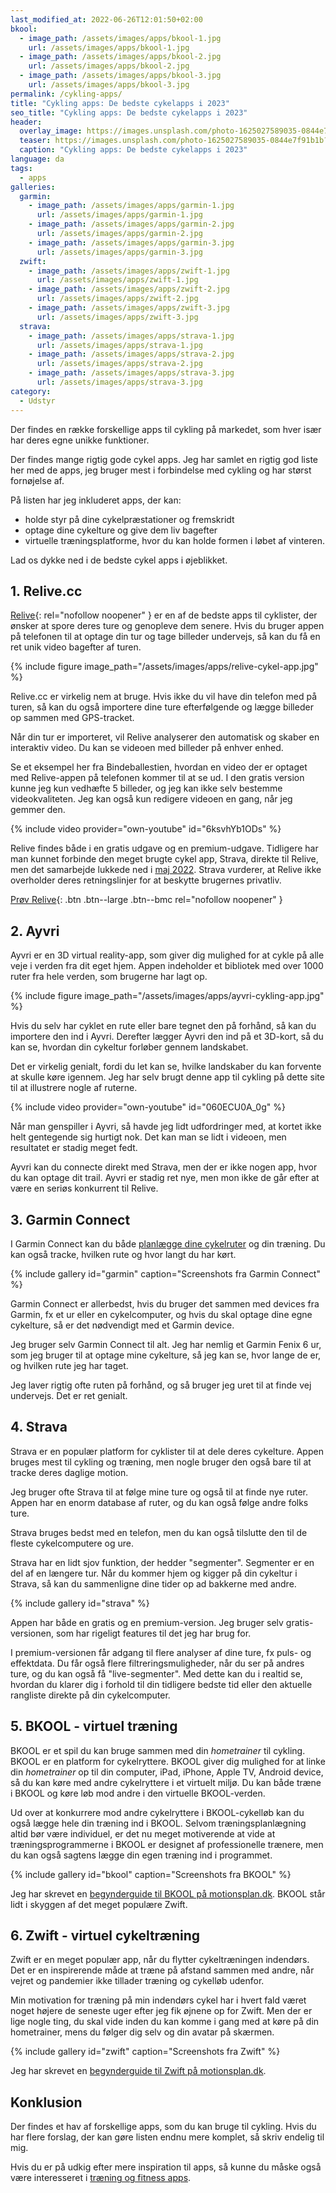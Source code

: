 ```yaml
---
last_modified_at: 2022-06-26T12:01:50+02:00
bkool:
  - image_path: /assets/images/apps/bkool-1.jpg
    url: /assets/images/apps/bkool-1.jpg
  - image_path: /assets/images/apps/bkool-2.jpg
    url: /assets/images/apps/bkool-2.jpg
  - image_path: /assets/images/apps/bkool-3.jpg
    url: /assets/images/apps/bkool-3.jpg
permalink: /cykling-apps/
title: "Cykling apps: De bedste cykelapps i 2023"
seo_title: "Cykling apps: De bedste cykelapps i 2023"
header:
  overlay_image: https://images.unsplash.com/photo-1625027589035-0844e7f91b1b?ixlib=rb-1.2.1&ixid=MnwxMjA3fDB8MHxwaG90by1wYWdlfHx8fGVufDB8fHx8&auto=format&fit=crop&h=630&w=1200&q=80
  teaser: https://images.unsplash.com/photo-1625027589035-0844e7f91b1b?ixlib=rb-1.2.1&ixid=MnwxMjA3fDB8MHxwaG90by1wYWdlfHx8fGVufDB8fHx8&auto=format&fit=crop&h=300&w=400&q=60
  caption: "Cykling apps: De bedste cykelapps i 2023"
language: da
tags:
  - apps
galleries:
  garmin:
    - image_path: /assets/images/apps/garmin-1.jpg
      url: /assets/images/apps/garmin-1.jpg
    - image_path: /assets/images/apps/garmin-2.jpg
      url: /assets/images/apps/garmin-2.jpg
    - image_path: /assets/images/apps/garmin-3.jpg
      url: /assets/images/apps/garmin-3.jpg
  zwift:
    - image_path: /assets/images/apps/zwift-1.jpg
      url: /assets/images/apps/zwift-1.jpg
    - image_path: /assets/images/apps/zwift-2.jpg
      url: /assets/images/apps/zwift-2.jpg
    - image_path: /assets/images/apps/zwift-3.jpg
      url: /assets/images/apps/zwift-3.jpg
  strava:
    - image_path: /assets/images/apps/strava-1.jpg
      url: /assets/images/apps/strava-1.jpg
    - image_path: /assets/images/apps/strava-2.jpg
      url: /assets/images/apps/strava-2.jpg
    - image_path: /assets/images/apps/strava-3.jpg
      url: /assets/images/apps/strava-3.jpg
category:
  - Udstyr
---
```

Der findes en række forskellige apps til cykling på markedet, som hver især har deres egne unikke funktioner.

Der findes mange rigtig gode cykel apps. Jeg har samlet en rigtig god liste her med de apps, jeg bruger mest i forbindelse med cykling og har størst fornøjelse af.

På listen har jeg inkluderet apps, der kan:

* holde styr på dine cykelpræstationer og fremskridt
* optage dine cykelture og give dem liv bagefter
* virtuelle træningsplatforme, hvor du kan holde formen i løbet af vinteren.

Lad os dykke ned i de bedste cykel apps i øjeblikket.

## 1. Relive.cc

[Relive](https://www.relive.cc/invite?u=v935zk8mk1ej3m&s=post-share){: rel="nofollow noopener" } er en af de bedste apps til cyklister, der ønsker at spore deres ture og genopleve dem senere. Hvis du bruger appen på telefonen til at optage din tur og tage billeder undervejs, så kan du få en ret unik video bagefter af turen.

{% include figure image_path="/assets/images/apps/relive-cykel-app.jpg" %}

Relive.cc er virkelig nem at bruge. Hvis ikke du vil have din telefon med på turen, så kan du også importere dine ture efterfølgende og lægge billeder op sammen med GPS-tracket.

Når din tur er importeret, vil Relive analyserer den automatisk og skaber en interaktiv video. Du kan se videoen med billeder på enhver enhed.

Se et eksempel her fra Bindeballestien, hvordan en video der er optaget med Relive-appen på telefonen kommer til at se ud. I den gratis version kunne jeg kun vedhæfte 5 billeder, og jeg kan ikke selv bestemme videokvaliteten. Jeg kan også kun redigere videoen en gang, når jeg gemmer den.

{% include video provider="own-youtube" id="6ksvhYb1ODs" %}

Relive findes både i en gratis udgave og en premium-udgave. Tidligere har man kunnet forbinde den meget brugte cykel app, Strava, direkte til Relive, men det samarbejde lukkede ned i [maj 2022](https://support.strava.com/hc/en-us/articles/360030429332-An-update-on-our-integration-with-Relive). Strava vurderer, at Relive ikke overholder deres retningslinjer for at beskytte brugernes privatliv.

[Prøv Relive](https://www.relive.cc/invite?u=v935zk8mk1ej3m&s=post-share){: .btn .btn--large .btn--bmc rel="nofollow noopener" }

## 2. Ayvri

Ayvri er en 3D virtual reality-app, som giver dig mulighed for at cykle på alle veje i verden fra dit eget hjem. Appen indeholder et bibliotek med over 1000 ruter fra hele verden, som brugerne har lagt op.

{% include figure image_path="/assets/images/apps/ayvri-cykling-app.jpg" %}

Hvis du selv har cyklet en rute eller bare tegnet den på forhånd, så kan du importere den ind i Ayvri. Derefter lægger Ayvri den ind på et 3D-kort, så du kan se, hvordan din cykeltur forløber gennem landskabet.

Det er virkelig genialt, fordi du let kan se, hvilke landskaber du kan forvente at skulle køre igennem. Jeg har selv brugt denne app til cykling på dette site til at illustrere nogle af ruterne.

{% include video provider="own-youtube" id="060ECU0A_0g" %}

Når man genspiller i Ayvri, så havde jeg lidt udfordringer med, at kortet ikke helt gentegende sig hurtigt nok. Det kan man se lidt i videoen, men resultatet er stadig meget fedt.

Ayvri kan du connecte direkt med Strava, men der er ikke nogen app, hvor du kan optage dit trail. Ayvri er stadig ret nye, men mon ikke de går efter at være en seriøs konkurrent til Relive.

## 3. Garmin Connect

I Garmin Connect kan du både [planlægge dine cykelruter](/garmin-connect-ruteplanlaegning-alltrails/) og din træning. Du kan også tracke, hvilken rute og hvor langt du har kørt.

{% include gallery id="garmin" caption="Screenshots fra Garmin Connect" %}

Garmin Connect er allerbedst, hvis du bruger det sammen med devices fra Garmin, fx et ur eller en cykelcomputer, og hvis du skal optage dine egne cykelture, så er det nødvendigt med et Garmin device.

Jeg bruger selv Garmin Connect til alt. Jeg har nemlig et Garmin Fenix 6 ur, som jeg bruger til at optage mine cykelture, så jeg kan se, hvor lange de er, og hvilken rute jeg har taget.

Jeg laver rigtig ofte ruten på forhånd, og så bruger jeg uret til at finde vej undervejs. Det er ret genialt.

## 4. Strava

Strava er en populær platform for cyklister til at dele deres cykelture. Appen bruges mest til cykling og træning, men nogle bruger den også bare til at tracke deres daglige motion.

Jeg bruger ofte Strava til at følge mine ture og også til at finde nye ruter. Appen har en enorm database af ruter, og du kan også følge andre folks ture.

Strava bruges bedst med en telefon, men du kan også tilslutte den til de fleste cykelcomputere og ure.

Strava har en lidt sjov funktion, der hedder "segmenter". Segmenter er en del af en længere tur. Når du kommer hjem og kigger på din cykeltur i Strava, så kan du sammenligne dine tider op ad bakkerne med andre.

{% include gallery id="strava" %}

Appen har både en gratis og en premium-version. Jeg bruger selv gratis-versionen, som har rigeligt features til det jeg har brug for.

I premium-versionen får adgang til flere analyser af dine ture, fx puls- og effektdata. Du får også flere filtreringsmuligheder, når du ser på andres ture, og du kan også få "live-segmenter". Med dette kan du i realtid se, hvordan du klarer dig i forhold til din tidligere bedste tid eller den aktuelle rangliste direkte på din cykelcomputer.

## 5. BKOOL - virtuel træning

BKOOL er et spil du kan bruge sammen med din *hometrainer* til cykling. BKOOL er en platform for cykelryttere. BKOOL giver dig mulighed for at linke din *hometrainer* op til din computer, iPad, iPhone, Apple TV, Android device, så du kan køre med andre cykelryttere i et virtuelt miljø. Du kan både træne i BKOOL og køre løb mod andre i den virtuelle BKOOL-verden.

Ud over at konkurrere mod andre cykelryttere i BKOOL-cykelløb kan du også lægge hele din træning ind i BKOOL. Selvom træningsplanlægning altid bør være individuel, er det nu meget motiverende at vide at træningsprogrammerne i BKOOL er designet af professionelle trænere, men du kan også sagtens lægge din egen træning ind i programmet.

{% include gallery id="bkool" caption="Screenshots fra BKOOL" %}

Jeg har skrevet en [begynderguide til BKOOL på motionsplan.dk](https://www.motionsplan.dk/bkool-begynderguide/). BKOOL står lidt i skyggen af det meget populære Zwift.

## 6. Zwift - virtuel cykeltræning

Zwift er en meget populær app, når du flytter cykeltræningen indendørs. Det er en inspirerende måde at træne på afstand sammen med andre, når vejret og pandemier ikke tillader træning og cykelløb udenfor.

Min motivation for træning på min indendørs cykel har i hvert fald været noget højere de seneste uger efter jeg fik øjnene op for Zwift. Men der er lige nogle ting, du skal vide inden du kan komme i gang med at køre på din hometrainer, mens du følger dig selv og din avatar på skærmen.

{% include gallery id="zwift" caption="Screenshots fra Zwift" %}

Jeg har skrevet en [begynderguide til Zwift på motionsplan.dk](https://www.motionsplan.dk/komplet-begynderguide-zwift/).

## Konklusion

Der findes et hav af forskellige apps, som du kan bruge til cykling. Hvis du har flere forslag, der kan gøre listen endnu mere komplet, så skriv endelig til mig.

Hvis du er på udkig efter mere inspiration til apps, så kunne du måske også være interesseret i [træning og fitness apps](https://www.motionsplan.dk/fitness-apps/).
